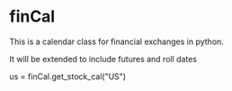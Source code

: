 finCal
===============

This is a calendar class for financial exchanges in python.

It will be extended to include futures and roll dates 

us = finCal.get_stock_cal("US")
